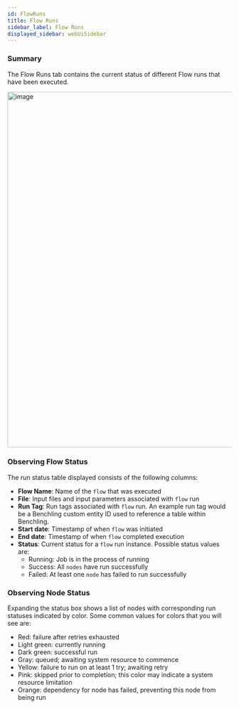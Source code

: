 ```yaml
---
id: FlowRuns
title: Flow Runs
sidebar_label: Flow Runs
displayed_sidebar: webUiSidebar
---
```


### Summary

The Flow Runs tab contains the current status of different Flow runs that have been executed.  

<img width="800" alt="image" src="https://user-images.githubusercontent.com/46538575/199794611-fdd3c037-1045-43bf-bf1d-20603acac42d.png" />

### Observing Flow Status

The run status table displayed consists of the following columns:

- **Flow Name**: Name of the `flow` that was executed
- **File**: Input files and input parameters associated with `flow` run
- **Run Tag**: Run tags associated with `flow` run. An example run tag would be a Benchling custom entity ID used to reference a table within Benchling.
- **Start date**: Timestamp of when `flow` was initiated
- **End date**: Timestamp of when `flow` completed execution
- **Status**: Current status for a `flow` run instance.  Possible status values are: 
  - Running: Job is in the process of running
  - Success: All `nodes` have run successfully
  - Failed: At least one `node` has failed to run successfully

### Observing Node Status

Expanding the status box shows a list of nodes with corresponding run statuses indicated by color.  Some common values for colors that you will see are:
  - Red: failure after retries exhausted
  - Light green: currently running
  - Dark green: successful run
  - Gray: queued; awaiting system resource to commence
  - Yellow: failure to run on at least 1 try; awaiting retry
  - Pink: skipped prior to completion; this color may indicate a system resource limitation
  - Orange: dependency for node has failed, preventing this node from being run
